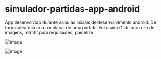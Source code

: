 # simulador-partidas-app-android

App desenvolvido durante as aulas iniciais de desenvolvimento android. De forma aleatória cria um placar de uma partida.
Foi usada Glide para uso de imagens, retrofit para requisições, parcelize.


![image](https://user-images.githubusercontent.com/73077149/176878811-b6d5a506-ea51-43ef-a7cf-7716232b06b3.png)

![image](https://user-images.githubusercontent.com/73077149/176878866-224499f9-f586-4e03-a0bf-73d372e16fdd.png)
